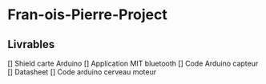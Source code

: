 # Fran-ois-Pierre-Project
## Livrables
[] Shield carte Arduino
[] Application MIT bluetooth
[] Code Arduino capteur
[] Datasheet
[] Code arduino cerveau moteur





